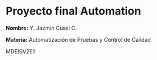 # Proyecto final Automation #

**Nombre:** Y. Jazmin Cussi C.

**Materia:** Automatización de Pruebas y Control de Calidad

MDEISV2E1